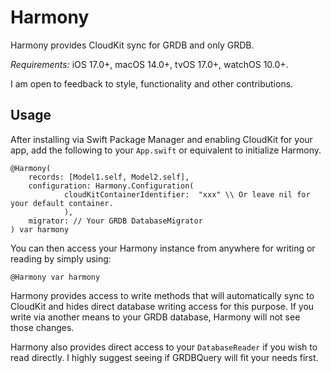 # Harmony

Harmony provides CloudKit sync for GRDB and only GRDB.

*Requirements:* iOS 17.0+, macOS 14.0+, tvOS 17.0+, watchOS 10.0+.

I am open to feedback to style, functionality and other contributions.

## Usage

After installing via Swift Package Manager and enabling CloudKit for your app, add the following to your `App.swift` or equivalent to initialize Harmony. 

```
@Harmony(
    records: [Model1.self, Model2.self],
    configuration: Harmony.Configuration(
            cloudKitContainerIdentifier:  "xxx" \\ Or leave nil for your default container.
            ),
    migrator: // Your GRDB DatabaseMigrator
) var harmony
```

You can then access your Harmony instance from anywhere for writing or reading by simply using:

```
@Harmony var harmony
```

Harmony provides access to write methods that will automatically sync to CloudKit and hides direct database writing access for this purpose. If you write via another means to your GRDB database, Harmony will not see those changes.

Harmony also provides direct access to your `DatabaseReader` if you wish to read directly. I highly suggest seeing if GRDBQuery will fit your needs first. 
